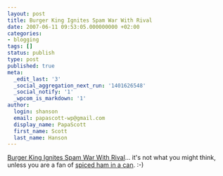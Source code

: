 ```yaml
---
layout: post
title: Burger King Ignites Spam War With Rival
date: 2007-06-11 09:53:05.000000000 +02:00
categories:
- blogging
tags: []
status: publish
type: post
published: true
meta:
  _edit_last: '3'
  _social_aggregation_next_run: '1401626548'
  _social_notify: '1'
  _wpcom_is_markdown: '1'
author:
  login: shanson
  email: papascott-wp@gmail.com
  display_name: PapaScott
  first_name: Scott
  last_name: Hanson
---
```

<p><a href="http://us.rd.yahoo.com/finance/news/rss/story/*http://biz.yahoo.com/ap/070611/burger_king_spam.html?.v=4">Burger King Ignites Spam War With Rival</a>... it's not what you might think, unless you are a fan of <a href="http://spam.com/">spiced ham in a can</a>. :-)</p>
